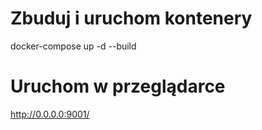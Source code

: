 # Zbuduj i uruchom kontenery
docker-compose up -d --build

# Uruchom w przeglądarce
http://0.0.0.0:9001/

